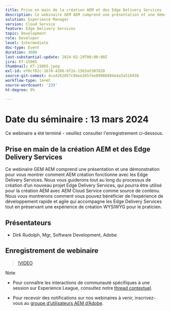 ```yaml
---
title: Prise en main de la création AEM et des Edge Delivery Services
description: Ce webinaire GEM AEM comprend une présentation et une démonstration pour vous montrer comment AEM création fonctionne avec les Edge Delivery Services. Nous vous guiderons tout au long du processus de création d’un nouveau projet Edge Delivery Services, qui pourra être utilisé pour la création AEM avec AEM Cloud Service comme source de contenu. Nous vous montrerons comment vous pouvez bénéficier de l’expérience de développement rapide et agile qui accompagne les Edge Delivery Services tout en préservant une expérience de création WYSIWYG pour le praticien.
solution: Experience Manager
version: Cloud Service
feature: Edge Delivery Services
topic: Development
role: Developer
level: Intermediate
doc-type: Event
duration: 3600
last-substantial-update: 2024-02-29T00:00:00Z
jira: KT-15065
thumbnail: KT-15065.jpeg
exl-id: ef0cf02c-1670-4286-bf2e-1563a5307820
source-git-commit: 4ca4262057c8bee2657ee89986894e4a3a516938
workflow-type: tm+mt
source-wordcount: '233'
ht-degree: 0%

---
```


# Date du séminaire : 13 mars 2024

Ce webinaire a été terminé - veuillez consulter l&#39;enregistrement ci-dessous.

## Prise en main de la création AEM et des Edge Delivery Services

Ce webinaire GEM AEM comprend une présentation et une démonstration pour vous montrer comment AEM création fonctionne avec les Edge Delivery Services. Nous vous guiderons tout au long du processus de création d’un nouveau projet Edge Delivery Services, qui pourra être utilisé pour la création AEM avec AEM Cloud Service comme source de contenu. Nous vous montrerons comment vous pouvez bénéficier de l’expérience de développement rapide et agile qui accompagne les Edge Delivery Services tout en préservant une expérience de création WYSIWYG pour le praticien.

## Présentateurs

* Dirk Rudolph, Mgr, Software Development, Adobe

## Enregistrement de webinaire

>[!VIDEO](https://video.tv.adobe.com/v/3427919/)

>[!NOTE]
> 
>* Pour connaître les interactions de communauté spécifiques à une session sur Experience League, consultez notre [thread contextuel](https://adobe.ly/3uIj6D7).
>
>* Pour recevoir des notifications sur nos webinaires à venir, inscrivez-vous au [groupe d’utilisateurs AEM d’Adobe](https://aem-augs.adobe.com/).
